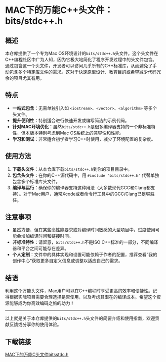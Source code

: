 # MAC下的万能C++头文件：bits/stdc++.h

## 概述

本仓库提供了一个专为Mac OS环境设计的`bits/stdc++.h`头文件。这个头文件在C++编程社区中广为人知，因为它极大地简化了程序开发过程中的头文件包含。通过包含这一个头文件，开发者可以访问几乎所有的C++标准库，从而避免了手动包含多个特定库文件的需求。这对于快速原型设计、教育目的或希望减少代码冗余的项目尤其有用。

## 特点

- **一站式包含**：无需单独引入如 `<iostream>`、`<vector>`、`<algorithm>` 等多个头文件。
- **提升便利性**：特别适合进行快速开发或编写简洁的示例代码。
- **针对MAC环境优化**：虽然`bits/stdc++.h`是很多编译器支持的一个非标准特性，但本版本特别考虑到Mac OS系统上的兼容性和性能。
- **学习和测试**：非常适合初学者学习C++时使用，减少了环境配置的复杂度。

## 使用方法

1. **下载头文件**：从本仓库下载`bits/stdc++.h`到你的项目目录中。
2. **包含头文件**：在你的C++源代码中，用 `#include "bits/stdc++.h"` 代替单独包含多个标准库头文件。
3. **编译与运行**：确保你的编译器支持这种用法（大多数现代GCC和Clang都支持）。对于Mac用户，通常Xcode或者命令行工具中的GCC/Clang已足够胜任。

## 注意事项

- 虽然方便，但在某些高性能要求或对编译时间敏感的大型项目中，过度使用可能会增加编译时间和链接时间。
- **非标准特性**：请留意，`bits/stdc++.h`不是ISO C++标准的一部分，不同编译器和平台之间可能存在差异。
- **个人定制**：文件中的具体实现和设置可能依赖于作者的配置，推荐查看“我的创作中心”获取更多自定义信息或调整以适应自己的需求。

## 结语

利用这个万能头文件，Mac用户可以在C++编程时享受更高的效率和便捷性。记得根据实际项目需要合理选择是否使用，以及考虑其潜在的编译成本。希望这个资源能够成为你高效编码之旅的助力！

---

以上就是关于本仓库提供的`bits/stdc++.h`头文件的简要介绍和使用指南，欢迎贡献反馈或分享你的使用体验。

## 下载链接

[MAC下的万能C头文件bitsstdc.h](https://pan.quark.cn/s/5d1c14f6e6cc)